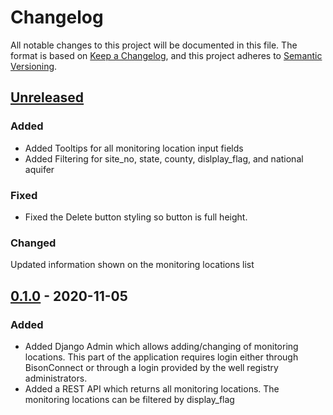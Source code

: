 # Changelog
All notable changes to this project will be documented in this file.
The format is based on [Keep a Changelog](https://keepachangelog.com/en/1.0.0/),
and this project adheres to [Semantic Versioning](https://semver.org/spec/v2.0.0.html).

## [Unreleased](https://github.com/ACWI-SOGW/well_registry_management/compare/wellregistry-0.1.0...master)
### Added
-   Added Tooltips for all monitoring location input fields
-   Added Filtering for site_no, state, county, dislplay_flag, and national aquifer 
### Fixed
-   Fixed the Delete button styling so button is full height.
### Changed
   Updated information shown on the monitoring locations list
## [0.1.0](https://github.com/ACWI-SOGW/well_registry_management/tree/wellregistry-0.1.0) - 2020-11-05
### Added
-   Added Django Admin which allows adding/changing of monitoring locations. This part of the application requires login either through BisonConnect or through a login provided by the well registry administrators.
-   Added a REST API which returns all monitoring locations. The monitoring locations can be filtered by display_flag


